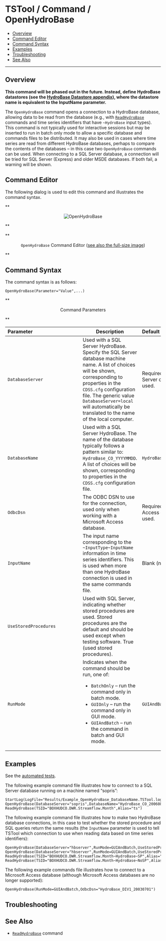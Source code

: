 # TSTool / Command / OpenHydroBase #

*   [Overview](#overview)
*   [Command Editor](#command-editor)
*   [Command Syntax](#command-syntax)
*   [Examples](#examples)
*   [Troubleshooting](#troubleshooting)
*   [See Also](#see-also)

-------------------------

## Overview ##

**This command will be phased out in the future.
Instead, define HydroBase datastores (see the [HydroBase Datastore appendix](../../datastore-ref/CO-HydroBase/CO-HydroBase.md)),
where the datastore name is equivalent to the InputName parameter.**

The `OpenHydroBase` command opens a connection to a HydroBase database,
allowing data to be read from the database (e.g., with
[`ReadHydroBase`](../ReadHydroBase/ReadHydroBase.md) commands and time series identifiers that have `~HydroBase` input types).
This command is not typically used for interactive sessions but may be
inserted to run in batch only mode to allow a specific database and commands files to be distributed.
It may also be used in cases where time series are read from different HydroBase databases,
perhaps to compare the contents of the databases – in this case two `OpenHydroBase` commands can be used.
When connecting to a SQL Server database, a connection will be tried for SQL Server (Express) and older MSDE databases.
If both fail, a warning will be shown.

## Command Editor ##

The following dialog is used to edit this command and illustrates the command syntax.

**<p style="text-align: center;">
![OpenHydroBase](OpenHydroBase.png)
</p>**

**<p style="text-align: center;">
`OpenHydroBase` Command Editor (<a href="../OpenHydroBase.png">see also the full-size image</a>)
</p>**

## Command Syntax ##

The command syntax is as follows:

```text
OpenHydroBase(Parameter="Value",...)
```

**<p style="text-align: center;">
Command Parameters
</p>**

|**Parameter**&nbsp;&nbsp;&nbsp;&nbsp;&nbsp;&nbsp;&nbsp;&nbsp;&nbsp;&nbsp;&nbsp;&nbsp;&nbsp;&nbsp;&nbsp;&nbsp;&nbsp;&nbsp;&nbsp;&nbsp;&nbsp;&nbsp;&nbsp;&nbsp;&nbsp;&nbsp;&nbsp;&nbsp;&nbsp;&nbsp;&nbsp;&nbsp;&nbsp;&nbsp;|**Description**|**Default**&nbsp;&nbsp;&nbsp;&nbsp;&nbsp;&nbsp;&nbsp;&nbsp;&nbsp;&nbsp;&nbsp;&nbsp;&nbsp;&nbsp;&nbsp;&nbsp;&nbsp;&nbsp;&nbsp;&nbsp;&nbsp;&nbsp;&nbsp;&nbsp;&nbsp;&nbsp;&nbsp;|
|--------------|-----------------|-----------------|
|`DatabaseServer`|Used with a SQL Server HydroBase.  Specify the SQL Server database machine name.  A list of choices will be shown, corresponding to properties in the `CDSS.cfg` configuration file.  The generic value `DatabaseServer=local` will automatically be translated to the name of the local computer.|Required if a SQL Server database is used.|
|`DatabaseName`|Used with a SQL Server HydroBase.  The name of the database typically follows a pattern similar to: `HydroBase_CO_YYYYMMDD`.  A list of choices will be shown, corresponding to properties in the `CDSS.cfg` configuration file.|`HydroBase`|
|`OdbcDsn`|The ODBC DSN to use for the connection, used only when working with a Microsoft Access database.|Required if a Microsoft Access database is used.|
|`InputName`|The input name corresponding to the `~InputType~InputName` information in time series identifiers.  This is used when more than one HydroBase connection is used in the same commands file.|Blank (no input name).|
|`UseStoredProcedures`|Used with SQL Server, indicating whether stored procedures are used.  Stored procedures are the default and should be used except when testing software.	True (used stored procedures).|
|`RunMode`|Indicates when the command should be run, one of:<ul><li>`BatchOnly` – run the command only in batch mode.</li><li>`GUIOnly` – run the command only in GUI mode.</li><li>`GUIAndBatch` – run the command in batch and GUI mode.</li></ul>|`GUIAndBatch`|

## Examples ##

See the [automated tests](https://github.com/OpenCDSS/cdss-app-tstool-test/tree/master/test/commands/OpenHydroBase).

The following example command file illustrates how to connect to a SQL Server database running on a machine named “sopris”:

```text
StartLog(LogFile="Results/Example_OpenHydroBase_DatabaseName.TSTool.log")
OpenHydroBase(DatabaseServer="sopris",DatabaseName="HydroBase_CO_20060816")
ReadHydroBase(TSID="BOXHUDCO.DWR.Streamflow.Month",Alias="ts")
```
The following example command file illustrates how to make two HydroBase database connections,
in this case to test whether the stored procedure and SQL queries return the same results
(the `InputName` parameter is used to tell TSTool which connection to use when reading data based on time series identifiers):

```text
OpenHydroBase(DatabaseServer="hbserver",RunMode=GUIAndBatch,UseStoredProcedures=True,InputName="SP")
OpenHydroBase(DatabaseServer="hbserver",RunMode=GUIAndBatch,UseStoredProcedures=False,InputName="NoSP")
ReadHydroBase(TSID="BOXHUDCO.DWR.Streamflow.Month~HydroBase~SP",Alias="ts_sp")
ReadHydroBase(TSID="BOXHUDCO.DWR.Streamflow.Month~HydroBase~NoSP",Alias="ts_nosp")
```

The following example commands file illustrates how to connect to a Microsoft Access database (although Microsoft Access databases are no longer supported):

```text
OpenHydroBase(RunMode=GUIAndBatch,OdbcDsn="HydroBase_DIV1_20030701")
```

## Troubleshooting ##

## See Also ##

*   [`ReadHydroBase`](../ReadHydroBase/ReadHydroBase.md) command
